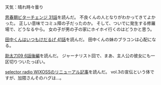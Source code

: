 天気：晴れ時々曇り

[思春期ビターチェンジ 31話](http://comic-polaris.jp/data/shishunki/0031/_SWF_Window.html)を読んだ。
不良くんの人となりがわかってきてよかった。
正しい意味でコミュ障の子だったのか。
そして、ついでに発生する修羅場で、どうなるやら。
女の子が男の子の家にホイホイ行くのはどうかと思う。

[田中くんはいつもけだるげ 41話](http://www.ganganonline.com/viewer/pc/comic/tanakakun/041/_SWF_Window.html)を読んだ。
田中くんの妹のブラコンは心配になる。

[助太刀09 6話後編](http://www.ganganonline.com/viewer/pc/comic/sukedachi/006_2/_SWF_Window.html)を読んだ。
ジャーナリスト回で、まあ、主人公の彼女にも一区切りついたっぽい。

[selector radio WIXOSSのリニューアル記事](http://www.koepota.jp/news/2015/04/09/0705.html)を読んだ。
vol.3の宣伝という体ですが、加隈さんそのハグは...。
